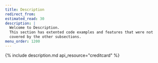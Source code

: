 ```yaml
---
title: Description
redirect_from:
estimated_read: 30
description: |
  Welcome to Description.
  This section has extented code examples and features that were not
  covered by the other subsections.
menu_order: 1200
---
```


{% include description.md api_resource="creditcard" %}
